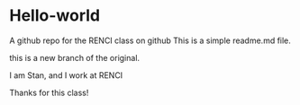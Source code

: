 # Hello-world
A github repo for the RENCI class on github
This is a simple readme.md file.

this is a new branch of the original.

I am Stan, and I work at RENCI

Thanks for this class!
